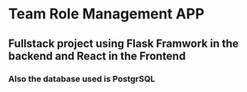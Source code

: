 # Team Role Management APP
## Fullstack project using Flask Framwork in the backend and React in the Frontend
### Also the database used is PostgrSQL